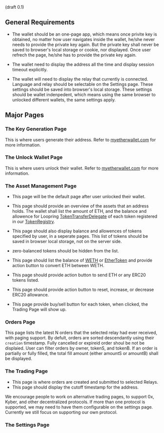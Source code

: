 (draft 0.1)

## General Requirements

- The wallet should be an one-page app, which means once privite key is obtained, no matter how user navigates inside the wallet, he/she never needs to provide the private key again. But the private key shall never be saved to browser's local storage or cookie, nor displayed. Once user refrech the page, he/she has to provide the private key again.

- The wallet need to display the address all the time and display session timeout explicitly. 

- The wallet will need to display the relay that currently is connected. Language and relay should be selectable on the Settings page. These settings should be saved into browser's local storage. These settings should be wallet indenpedent, which means using the same browser to unlocked different wallets, the same settings apply.

## Major Pages

### The Key Generation Page

This is where users generate their address. Refer to [myetherwallet.com](//myetherwallet.com) for more information.

### The Unlock Wallet Page

This is where users unlock their wallet. Refer to [myetherwallet.com](//myetherwallet.com) for more information.


### The Asset Management Page

- This page will be the default page after user unlocked their wallet. 

- This page should provide an overview of the assets that an address holds. The wallet shall list the amount of ETH, and the balance and allowence for Loopring [TokenTransferDelegate](https://github.com/Loopring/protocol/blob/master/contracts/TokenTransferDelegate.sol) of each token registered in our [TokenRegistry](https://github.com/Loopring/protocol/blob/master/contracts/TokenRegistry.sol). 

- This page should also display balance and allowences of tokens specified by user, in a seperate pages. This list of tokens should be saved in browser local storage, not on the server side.

- zero-balanced tokens should be hidden from the list.

- This page should list the balance of [WETH](https://weth.io/) or [EtherToken](https://github.com/0xProject/contracts/blob/master/contracts/tokens/EtherToken.sol) and provide action button to convert ETH between WETH.

- This page should provide action button to send ETH or any ERC20 tokens listed.

- This page should provide action button to reset, increase, or decrease ERC20 allowance.


- This page provide buy/sell button for each token, when clicked, the Trading Page will show up.

### Orders Page

This page lists the latest N orders that the selected relay had ever received, with paging support. By defult, orders are sorted descendantly using their `creation` timestamp. Fully cancelled or expireid order shoul be not be displaied. User can filter orders by owner, tokenS, and tokenB. If an order is partially or fully filled, the total fill amount (either amountS or amountB) shall be displayed.

### The Trading Page

- This page is where orders are created and submitted to selected Relays.
- This page should display the cutoff timestamp for the address.

We encourage people to work on alternative trading pages, to support 0x, Kyber, and other decentralized protocols. If more than one protocol is supported, we may need to have them configurable on the settings page. Currently we still focus on supporting our own protocol.

### The Settings Page